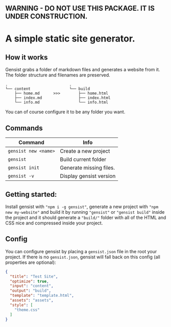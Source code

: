 ## WARNING - DO NOT USE THIS PACKAGE. IT IS UNDER CONSTRUCTION.

# A simple static site generator.

## How it works
Gensist grabs a folder of markdown files and generates a website from it. The folder structure and filenames are preserved.

```
.                           .
└── content                 └── build
    ├── home.md      >>>        ├── home.html
    ├── index.md                ├── index.html
    └── info.md                 └── info.html
```
You can of course configure it to be any folder you want.

## Commands
| Command              | Info                    |
| -------------------- | ----------------------- |
| `gensist new <name>` | Create a new project    |
| `gensist`            | Build current folder    |
| `gensist init`       | Generate missing files. |
| `gensist -v`         | Display gensist version |

## Getting started:
Install gensist with `"npm i -g gensist"`, generate a new project with `"npm new my-website"` and build it by running `"gensist"` or `"gensist build"` inside the project and it should generate a `"build/"` folder with all of the HTML and CSS nice and compressed inside your project.

## Config
You can configure gensist by placing a `gensist.json` file in the root your project.
If there is no `gensist.json`, gensist will fall back on this config (all properties are optional):
```json
{
  "title": "Test Site",
  "optimize": true,
  "input": "content",
  "output": "build",
  "template": "template.html",
  "assets": "assets",
  "style": [
    "theme.css"
  ]
}
```